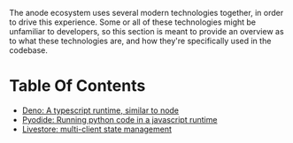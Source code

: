The anode ecosystem uses several modern technologies together, in order to drive this experience. Some or all of these technologies might be unfamiliar to developers, so this section is meant to provide an overview as to what these technologies are, and how they're specifically used in the codebase.

# Table Of Contents

- [Deno: A typescript runtime, similar to node](./deno.md)
- [Pyodide: Running python code in a javascript runtime](./pyodide.md)
- [Livestore: multi-client state management](./livestore.md)
